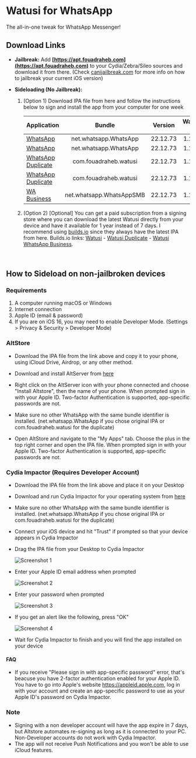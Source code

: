 [original]: https://mega.nz/file/hWxCRBhZ#9P5Zpnk9ZHL7R2zWSfoAWJPH4hL9YzK2Ps5-ZkjW7ko
[original-stalky]: https://mega.nz/file/FThQna7T#B7QnBnkSCdpRTsrXAbEBPQj5NAzIjfhklOFklRzRV2k
[duplicate]: https://mega.nz/file/0L4jFJSK#ecehUAvpOkvlcnMVBYDc0nZYBDEiPHYcQiDK2tuJXuI
[duplicate-stalky]: https://mega.nz/file/IKR0CDCS#IP6ngXl2bircIvXnfCCgUnEw5PVtcucK0SPSiBBsUYA
[business]: https://mega.nz/file/EeZ23BaA#ypCxvWci4smFX0uuyRdEL8s6-MySUOZ-9CH__BT7e2k

[builds-io-watusi]: https://builds.io/apps/watusi/?aid=1025553
[builds-io-watusi-duplicate]: https://builds.io/apps/duplicatewatusi/?aid=1025553
[builds-io-watusi-business]: https://builds.io/apps/whatsappb/?aid=1025553

# Watusi for WhatsApp

The all-in-one tweak for WhatsApp Messenger!


## Download Links

* **Jailbreak:** Add __[https://apt.fouadraheb.com](https://apt.fouadraheb.com)__ to your Cydia/Zebra/Sileo sources and download it from there. (Check [canijailbreak.com](https://canijailbreak.com/) for more info on how to jailbreak your current iOS version)
* **Sideloading (No Jailbreak):** 

    1. (Option 1) Download IPA file from here and follow the instructions below to sign and install the app from your computer for one week

        | Application | Bundle | Version | Watusi 3 | Stalky |
        | ------------------ |:---------:|:------:|:------:|:------:|
        | [WhatsApp][original] | net.whatsapp.WhatsApp | 22.12.73 | 1.1.25 | - |
        | [WhatsApp][original-stalky] | net.whatsapp.WhatsApp | 22.12.73 | 1.1.25 | 4.1.14 |
        | [WhatsApp Duplicate][duplicate] | com.fouadraheb.watusi | 22.12.73 | 1.1.25 | - |
        | [WhatsApp Duplicate][duplicate-stalky] | com.fouadraheb.watusi | 22.12.73 | 1.1.25 | 4.1.14 |
        | [WA Business][business] | net.whatsapp.WhatsAppSMB | 22.12.73 | 1.1.23 | - |
        
    2. (Option 2) [Optional] You can get a paid subscription from a signing store where you can download the latest Watusi directly from your device and have it available for 1 year instead of 7 days. I recommend using [builds.io][builds-io-watusi] since they always have the latest IPA from here. Builds.io links: [Watusi][builds-io-watusi] - [Watusi Duplicate][builds-io-watusi-duplicate] - [Watusi WhatsApp Business][builds-io-watusi-business].

&nbsp;

## How to Sideload on non-jailbroken devices

### Requirements

1. A computer running macOS or Windows
2. Internet connection
3. Apple ID (email & password)
4. If you are on iOS 16, you may need to enable Developer Mode. (Settings > Privacy & Security > Developer Mode)

### AltStore

* Download the IPA file from the link above and copy it to your phone, using iCloud Drive, Airdrop, or any other method.

* Download and install AltServer from [here](https://altstore.io)

* Right click on the AltServer icon with your phone connected and choose "Install Altstore", then the name of your phone. When prompted sign in with your Apple ID. Two-factor Authentication is supported, app-specific passwords are not.

* Make sure no other WhatsApp with the same bundle identifier is installed. (net.whatsapp.WhatsApp if you chose original IPA or com.fouadraheb.watusi for the duplicate)

* Open AltStore and navigate to the "My Apps" tab. Choose the plus in the top right corner and open the IPA file. When prompted sign in with your Apple ID. Two-factor Authentication is supported, app-specific passwords are not.

### Cydia Impactor (Requires Developer Account)

* Download the IPA file from the link above and place it on your Desktop

* Download and run Cydia Impactor for your operating system from [here](http://www.cydiaimpactor.com)

* Make sure no other WhatsApp with the same bundle identifier is installed. (net.whatsapp.WhatsApp if you chose original IPA or com.fouadraheb.watusi for the duplicate)

* Connect your iOS device and hit "Trust" if prompted so that your device appears in Cydia Impactor

* Drag the IPA file from your Desktop to Cydia Impactor

  
  ![Screenshot 1](https://raw.githubusercontent.com/FouadRaheb/Watusi-for-WhatsApp/master/images/1.png "Screenshot 1")

* Enter your Apple ID email address when prompted 



  ![Screenshot 2](https://raw.githubusercontent.com/FouadRaheb/Watusi-for-WhatsApp/master/images/2.png "Screenshot 2")

* Enter your password when prompted 



  ![Screenshot 3](https://raw.githubusercontent.com/FouadRaheb/Watusi-for-WhatsApp/master/images/3.png "Screenshot 3")

* If you get an alert like the following, press "OK"


  ![Screenshot 4](https://raw.githubusercontent.com/FouadRaheb/Watusi-for-WhatsApp/master/images/4.png "Screenshot 4")

* Wait for Cydia Impactor to finish and you will find the app installed on your device

#### FAQ
* If you receive "Please sign in with app-specific password" error, that's beacuse you have 2-factor authentication enabled for your Apple ID. You have to go into Apple's website https://appleid.apple.com, log in with your account and create an app-specific password to use as your Apple ID's password on Cydia Impactor.

### Note

* Signing with a non developer account will have the app expire in 7 days, but Altstore automates re-signing as long as it is connected to your PC. Non-Developer accounts do not work with Cydia Impactor.
* The app will not receive Push Notifications and you won't be able to use iCloud features.
